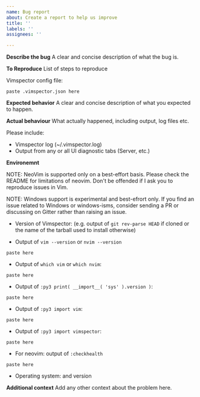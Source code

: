 ```yaml
---
name: Bug report
about: Create a report to help us improve
title: ''
labels: ''
assignees: ''

---
```


**Describe the bug**
A clear and concise description of what the bug is.

**To Reproduce**
List of steps to reproduce

Vimspector config file:

```
paste .vimspector.json here
```

**Expected behavior**
A clear and concise description of what you expected to happen.

**Actual behaviour**
What actually happened, including output, log files etc.

Please include:
* Vimspector log (~/.vimspector.log)
* Output from any or all UI diagnostic tabs (Server, etc.)

**Environemnt**

NOTE: NeoVim is supported only on a best-effort basis. Please check the README
for limitations of neovim. Don't be offended if I ask you to reproduce issues in
Vim.

NOTE: Windows support is experimental and best-efrort only. If you find an
issue related to Windows or windows-isms, consider sending a PR or
discussing on Gitter rather than raising an issue.

* Version of Vimspector: (e.g. output of `git rev-parse HEAD` if cloned or the
  name of the tarball used to install otherwise)

* Output of `vim --version` or `nvim --version`

```
paste here
```

* Output of `which vim` or `which nvim`:

```
paste here
```

* Output of `:py3 print( __import__( 'sys' ).version )`:

```
paste here
```

* Output of `:py3 import vim`:

```
paste here
```

* Output of `:py3 import vimspector`:

```
paste here
```


* For neovim: output of `:checkhealth`

```
paste here
```

* Operating system: <linux or macOS> and version

**Additional context**
Add any other context about the problem here.
